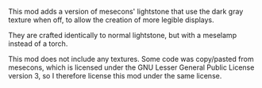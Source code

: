 This mod adds a version of mesecons' lightstone that use the dark gray texture when off, to allow the creation of more legible displays.

They are crafted identically to normal lightstone, but with a meselamp instead of a torch.


This mod does not include any textures. Some code was copy/pasted from mesecons, which is licensed under the GNU Lesser General Public License version 3, so I therefore license this mod under the same license.

